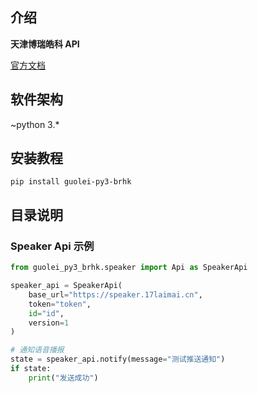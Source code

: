 ## 介绍

**天津博瑞皓科 API**

[官方文档](https://www.yuque.com/lingdutuandui)

## 软件架构

~python 3.*

## 安装教程

```shell
pip install guolei-py3-brhk
```

## 目录说明

### Speaker Api 示例

```python
from guolei_py3_brhk.speaker import Api as SpeakerApi

speaker_api = SpeakerApi(
    base_url="https://speaker.17laimai.cn",
    token="token",
    id="id",
    version=1
)

# 通知语音播报
state = speaker_api.notify(message="测试推送通知")
if state:
    print("发送成功")
```

